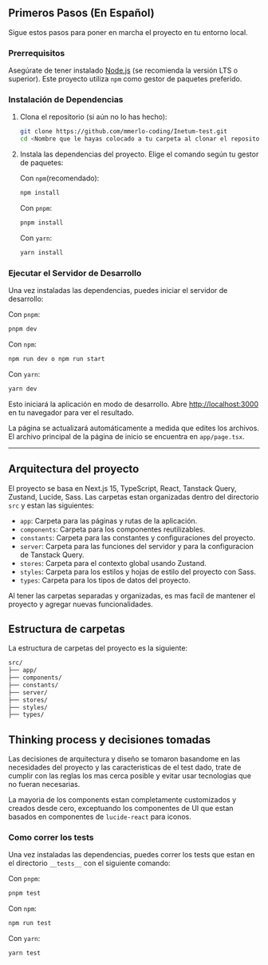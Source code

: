 ## Primeros Pasos (En Español)

Sigue estos pasos para poner en marcha el proyecto en tu entorno local.

### Prerrequisitos

Asegúrate de tener instalado [Node.js](https://nodejs.org/) (se recomienda la versión LTS o superior).
Este proyecto utiliza `npm` como gestor de paquetes preferido.

### Instalación de Dependencias

1.  Clona el repositorio (si aún no lo has hecho):

    ```bash
    git clone https://github.com/mmerlo-coding/Inetum-test.git
    cd <Nombre que le hayas colocado a tu carpeta al clonar el repositorio>
    ```

2.  Instala las dependencias del proyecto. Elige el comando según tu gestor de paquetes:

    Con `npm`(recomendado):

    ```bash
    npm install
    ```

    Con `pnpm`:

    ```bash
    pnpm install
    ```

    Con `yarn`:

    ```bash
    yarn install
    ```

### Ejecutar el Servidor de Desarrollo

Una vez instaladas las dependencias, puedes iniciar el servidor de desarrollo:

Con `pnpm`:

```bash
pnpm dev
```

Con `npm`:

```bash
npm run dev o npm run start
```

Con `yarn`:

```bash
yarn dev
```

Esto iniciará la aplicación en modo de desarrollo. Abre [http://localhost:3000](http://localhost:3000) en tu navegador para ver el resultado.

La página se actualizará automáticamente a medida que edites los archivos. El archivo principal de la página de inicio se encuentra en `app/page.tsx`.

---

## Arquitectura del proyecto

El proyecto se basa en Next.js 15, TypeScript, React, Tanstack Query, Zustand, Lucide, Sass. Las carpetas estan organizadas dentro del directorio `src` y estan las siguientes:

- `app`: Carpeta para las páginas y rutas de la aplicación.
- `components`: Carpeta para los componentes reutilizables.
- `constants`: Carpeta para las constantes y configuraciones del proyecto.
- `server`: Carpeta para las funciones del servidor y para la configuracion de Tanstack Query.
- `stores`: Carpeta para el contexto global usando Zustand.
- `styles`: Carpeta para los estilos y hojas de estilo del proyecto con Sass.
- `types`: Carpeta para los tipos de datos del proyecto.

Al tener las carpetas separadas y organizadas, es mas facil de mantener el proyecto y agregar nuevas funcionalidades.

## Estructura de carpetas

La estructura de carpetas del proyecto es la siguiente:

```bash
src/
├── app/
├── components/
├── constants/
├── server/
├── stores/
├── styles/
├── types/
```

## Thinking process y decisiones tomadas

Las decisiones de arquitectura y diseño se tomaron basandome en las necesidades del proyecto y las caracteristicas de el test dado, trate de cumplir con las reglas los mas cerca posible y evitar usar tecnologias que no fueran necesarias.

La mayoria de los components estan completamente customizados y creados desde cero, exceptuando los componentes de UI que estan basados en componentes de `lucide-react` para iconos.

### Como correr los tests

Una vez instaladas las dependencias, puedes correr los tests que estan en el directorio `__tests__` con el siguiente comando:

Con `pnpm`:

```bash
pnpm test
```

Con `npm`:

```bash
npm run test
```

Con `yarn`:

```bash
yarn test
```
